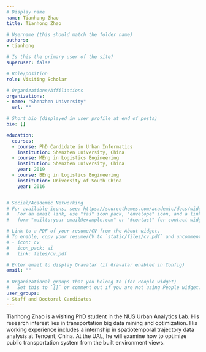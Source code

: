```yaml
---
# Display name
name: Tianhong Zhao
title: Tianhong Zhao

# Username (this should match the folder name)
authors:
- tianhong

# Is this the primary user of the site?
superuser: false

# Role/position
role: Visiting Scholar

# Organizations/Affiliations
organizations:
- name: "Shenzhen University"
  url: ""

# Short bio (displayed in user profile at end of posts)
bio: []

education:
  courses:
  - course: PhD Candidate in Urban Informatics
    institution: Shenzhen University, China
  - course: MEng in Logistics Engineering
    institution: Shenzhen University, China
    year: 2019
  - course: BEng in Logistics Engineering
    institution: University of South China
    year: 2016


# Social/Academic Networking
# For available icons, see: https://sourcethemes.com/academic/docs/widgets/#icons
#   For an email link, use "fas" icon pack, "envelope" icon, and a link in the
#   form "mailto:your-email@example.com" or "#contact" for contact widget.

# Link to a PDF of your resume/CV from the About widget.
# To enable, copy your resume/CV to `static/files/cv.pdf` and uncomment the lines below.  
# - icon: cv
#   icon_pack: ai
#   link: files/cv.pdf

# Enter email to display Gravatar (if Gravatar enabled in Config)
email: ""
  
# Organizational groups that you belong to (for People widget)
#   Set this to `[]` or comment out if you are not using People widget.  
user_groups:
- Staff and Doctoral Candidates
---
```


Tianhong Zhao is a visiting PhD student in the NUS Urban Analytics Lab. His research interest lies in transportation big data mining and optimization. His working experience includes a internship in spatiotemporal trajectory data analysis at Tencent, China. At the UAL, he will examine how to optimize public transportation system from the built environment views.
